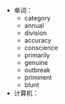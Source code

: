 - 单词：
	- category
	- annual
	- division
	- accuracy
	- conscience
	- primarily
	- genuine
	- outbreak
	- priminent
	- blunt
- 计算机：